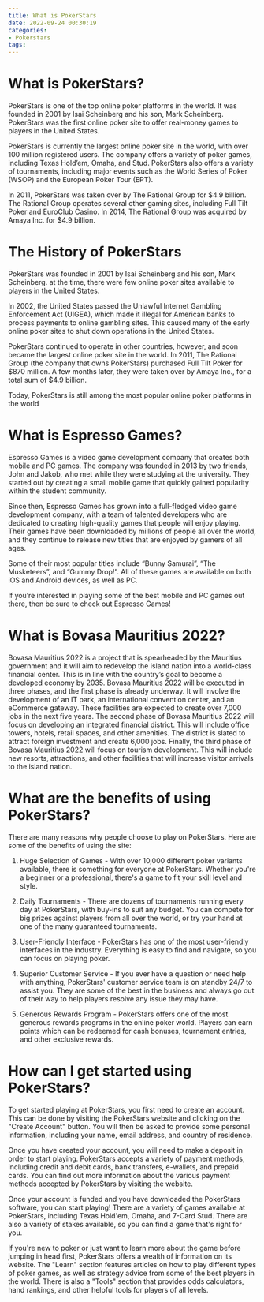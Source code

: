 ```yaml
---
title: What is PokerStars 
date: 2022-09-24 00:30:19
categories:
- Pokerstars
tags:
---
```



#  What is PokerStars? 

PokerStars is one of the top online poker platforms in the world. It was founded in 2001 by Isai Scheinberg and his son, Mark Scheinberg. PokerStars was the first online poker site to offer real-money games to players in the United States.

PokerStars is currently the largest online poker site in the world, with over 100 million registered users. The company offers a variety of poker games, including Texas Hold’em, Omaha, and Stud. PokerStars also offers a variety of tournaments, including major events such as the World Series of Poker (WSOP) and the European Poker Tour (EPT).

In 2011, PokerStars was taken over by The Rational Group for $4.9 billion. The Rational Group operates several other gaming sites, including Full Tilt Poker and EuroClub Casino. In 2014, The Rational Group was acquired by Amaya Inc. for $4.9 billion.

# The History of PokerStars 

PokerStars was founded in 2001 by Isai Scheinberg and his son, Mark Scheinberg. at the time, there were few online poker sites available to players in the United States. 

In 2002, the United States passed the Unlawful Internet Gambling Enforcement Act (UIGEA), which made it illegal for American banks to process payments to online gambling sites. This caused many of the early online poker sites to shut down operations in the United States. 

PokerStars continued to operate in other countries, however, and soon became the largest online poker site in the world. In 2011, The Rational Group (the company that owns PokerStars) purchased Full Tilt Poker for $870 million. A few months later, they were taken over by Amaya Inc., for a total sum of $4.9 billion. 

Today, PokerStars is still among the most popular online poker platforms in the world

#  What is Espresso Games? 

Espresso Games is a video game development company that creates both mobile and PC games. The company was founded in 2013 by two friends, John and Jakob, who met while they were studying at the university. They started out by creating a small mobile game that quickly gained popularity within the student community. 

Since then, Espresso Games has grown into a full-fledged video game development company, with a team of talented developers who are dedicated to creating high-quality games that people will enjoy playing. Their games have been downloaded by millions of people all over the world, and they continue to release new titles that are enjoyed by gamers of all ages. 

Some of their most popular titles include “Bunny Samurai”, “The Musketeers”, and “Gummy Drop!”. All of these games are available on both iOS and Android devices, as well as PC. 

If you’re interested in playing some of the best mobile and PC games out there, then be sure to check out Espresso Games!

#  What is Bovasa Mauritius 2022? 

Bovasa Mauritius 2022 is a project that is spearheaded by the Mauritius government and it will aim to redevelop the island nation into a world-class financial center. This is in line with the country’s goal to become a developed economy by 2035.
Bovasa Mauritius 2022 will be executed in three phases, and the first phase is already underway. It will involve the development of an IT park, an international convention center, and an eCommerce gateway. These facilities are expected to create over 7,000 jobs in the next five years.
The second phase of Bovasa Mauritius 2022 will focus on developing an integrated financial district. This will include office towers, hotels, retail spaces, and other amenities. The district is slated to attract foreign investment and create 6,000 jobs. 
Finally, the third phase of Bovasa Mauritius 2022 will focus on tourism development. This will include new resorts, attractions, and other facilities that will increase visitor arrivals to the island nation. 


#  What are the benefits of using PokerStars? 

There are many reasons why people choose to play on PokerStars. Here are some of the benefits of using the site:

1. Huge Selection of Games - With over 10,000 different poker variants available, there is something for everyone at PokerStars. Whether you're a beginner or a professional, there's a game to fit your skill level and style.

2. Daily Tournaments - There are dozens of tournaments running every day at PokerStars, with buy-ins to suit any budget. You can compete for big prizes against players from all over the world, or try your hand at one of the many guaranteed tournaments.

3. User-Friendly Interface - PokerStars has one of the most user-friendly interfaces in the industry. Everything is easy to find and navigate, so you can focus on playing poker.

4. Superior Customer Service - If you ever have a question or need help with anything, PokerStars' customer service team is on standby 24/7 to assist you. They are some of the best in the business and always go out of their way to help players resolve any issue they may have.

5. Generous Rewards Program - PokerStars offers one of the most generous rewards programs in the online poker world. Players can earn points which can be redeemed for cash bonuses, tournament entries, and other exclusive rewards.

#  How can I get started using PokerStars?

To get started playing at PokerStars, you first need to create an account. This can be done by visiting the PokerStars website and clicking on the "Create Account" button. You will then be asked to provide some personal information, including your name, email address, and country of residence.

Once you have created your account, you will need to make a deposit in order to start playing. PokerStars accepts a variety of payment methods, including credit and debit cards, bank transfers, e-wallets, and prepaid cards. You can find out more information about the various payment methods accepted by PokerStars by visiting the website.

Once your account is funded and you have downloaded the PokerStars software, you can start playing! There are a variety of games available at PokerStars, including Texas Hold'em, Omaha, and 7-Card Stud. There are also a variety of stakes available, so you can find a game that's right for you.

If you're new to poker or just want to learn more about the game before jumping in head first, PokerStars offers a wealth of information on its website. The "Learn" section features articles on how to play different types of poker games, as well as strategy advice from some of the best players in the world. There is also a "Tools" section that provides odds calculators, hand rankings, and other helpful tools for players of all levels.